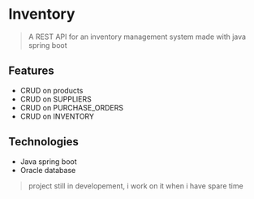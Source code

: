 # Inventory
> A REST API for an inventory management system made with java spring boot

## Features
- CRUD on products
- CRUD on SUPPLIERS
- CRUD on PURCHASE_ORDERS
- CRUD on INVENTORY

## Technologies
- Java spring boot
- Oracle database

> project still in developement, i work on it when i have spare time
